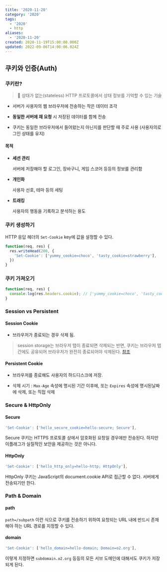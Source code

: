 ```yaml
---
title: '2020-11-20'
category: '2020'
tags:
  - '2020'
  - http
aliases:
  - '2020-11-20'
created: 2020-11-19T15:00:00.000Z
updated: 2022-09-06T14:00:06.024Z
---
```


<Metadata />

## 쿠키와 인증(Auth)

### 쿠키란?

> 📌 상태가 없는(stateless) HTTP 프로토콜에서 상태 정보를 기억할 수 있는 기술

- 서버가 사용자의 웹 브라우저에 전송하는 작은 데이터 조각

- **동일한 서버에 재 요청** 시 저장된 데이터를 함께 전송

- 쿠키는 동일한 브라우저에서 들어왔는지 아닌지를 판단할 때 주로 사용 (사용자의로그인 상태를 유지)

#### 목적

- **세션 관리**

  서버에 저장해야 할 로그인, 장바구니, 게임 스코어 등등의 정보를 관리함

- **개인화**

  사용자 선호, 테마 등의 세팅

- **트래킹**

  사용자의 행동을 기록하고 분석하는 용도

### 쿠키 생성하기

HTTP 응답 헤더의 `Set-Cookie` key에 값을 설정할 수 있다.

```javascript
function(req, res) {
  res.writeHead(200, {
    'Set-Cookie': ['yummy_cookie=choco', 'tasty_cookie=strawberry'],
  })
}
```

### 쿠키 가져오기

```javascript
function(req, res) {
  console.log(res.headers.cookie); // ['yummy_cookie=choco', 'tasty_cookie=strawberry']
}
```

### Session vs Persistent

#### Session Cookie

- 브라우저가 종료되는 경우 삭제 됨.

> session storage는 브라우저 탭이 종료되면 삭제되는 반면, 쿠키는 브라우저 탭 간에도 공유되어 브라우저가 완전히 종료되어야 삭제된다. [참조](https://ko.javascript.info/localstorage)

#### Persistent Cookie

- 브라우저를 종료해도 사용자의 하드디스크에 저장.

- 삭제 시기 : `Max-Age` 속성에 명시된 기간 이후에, 또는 `Expires` 속성에 명시된날짜에 삭제, 또는 직접 삭제

### Secure & HttpOnly

#### Secure

```javascript
'Set-Cookie': ['hello_secure_cookie=hello-secure; Secure'],
```

Secure 쿠키는 HTTPS 프로토콜 상에서 암호화된 요청일 경우에만 전송된다. 하지만 이플래그가 실질적인 보안을 제공하는 것은 아니다.

#### HttpOnly

```javascript
'Set-Cookie': ['hello_http_only=hello-http; HttpOnly'],
```

HttpOnly 쿠키는 JavaScript의 document.cookie API로 접근할 수 없다. 서버에게 전송되기만 한다.

### Path & Domain

#### path

`path=/subpath` 이런 식으로 쿠키를 전송하기 위하여 요청되는 URL 내에 반드시 존재해야 하는 URL 경로를 지정할 수 있다.

#### domain

```javascript
'Set-Cookie': ['hello_domain=hello-domain; Domain=o2.org'],
```

이렇게 지정하면 `subdomain.o2.org` 등등의 모든 서브 도메인에 대해서도 쿠키가 저장되게 된다.
